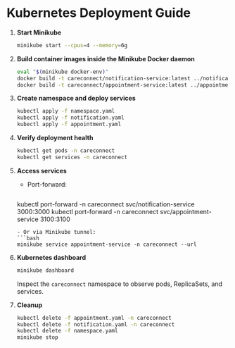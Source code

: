 # Kubernetes Deployment Guide

1. **Start Minikube**
   ```bash
   minikube start --cpus=4 --memory=6g
   ```
2. **Build container images inside the Minikube Docker daemon**
   ```bash
   eval "$(minikube docker-env)"
   docker build -t careconnect/notification-service:latest ../notification-service
   docker build -t careconnect/appointment-service:latest ../appointment-service
   ```
3. **Create namespace and deploy services**
   ```bash
   kubectl apply -f namespace.yaml
   kubectl apply -f notification.yaml
   kubectl apply -f appointment.yaml
   ```
4. **Verify deployment health**
   ```bash
   kubectl get pods -n careconnect
   kubectl get services -n careconnect
   ```
5. **Access services**
   - Port-forward:
     ```bash
    kubectl port-forward -n careconnect svc/notification-service 3000:3000
     kubectl port-forward -n careconnect svc/appointment-service 3100:3100
     ```
   - Or via Minikube tunnel:
     ```bash
     minikube service appointment-service -n careconnect --url
     ```

6. **Kubernetes dashboard**
   ```bash
   minikube dashboard
   ```
   Inspect the `careconnect` namespace to observe pods, ReplicaSets, and services.

7. **Cleanup**
   ```bash
   kubectl delete -f appointment.yaml -n careconnect
   kubectl delete -f notification.yaml -n careconnect
   kubectl delete -f namespace.yaml
   minikube stop
   ```
